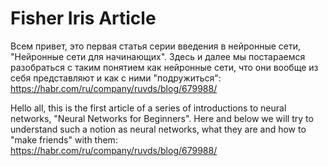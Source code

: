 # Fisher Iris Article

Всем привет, это первая статья серии введения в нейронные сети, "Нейронные сети для начинающих". Здесь и далее мы постараемся разобраться с таким понятием как нейронные сети, что они вообще из себя представляют и как с ними "подружиться":  https://habr.com/ru/company/ruvds/blog/679988/

Hello all, this is the first article of a series of introductions to neural networks, "Neural Networks for Beginners". Here and below we will try to understand such a notion as neural networks, what they are and how to "make friends" with them: https://habr.com/ru/company/ruvds/blog/679988/
